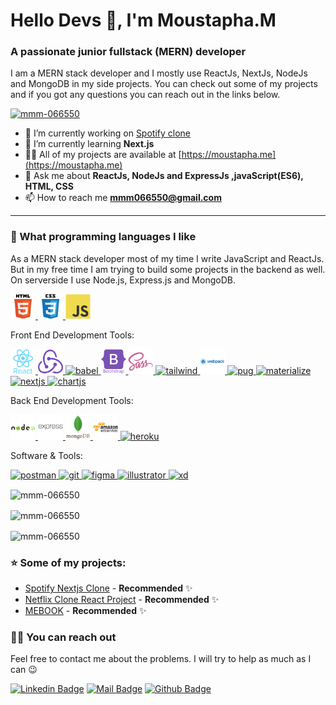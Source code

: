 <h1>Hello Devs 👋, I'm Moustapha.M</h1>
<h3>A passionate junior fullstack (MERN) developer</h3>

I am a MERN stack developer and I mostly use ReactJs, NextJs, NodeJs and MongoDB in my side projects. You can check out some of my projects and if you got any questions you can reach out in the links below.

<p align="left"> <a href="https://github.com/ryo-ma/github-profile-trophy"><img src="https://github-profile-trophy.vercel.app/?username=mmm-066550" alt="mmm-066550" /></a> </p>

- 🔭 I’m currently working on [Spotify clone](https://github.com/mmm-066550/spotify-nextjs-clone)
- 🌱 I’m currently learning **Next.js**
- 👨‍💻 All of my projects are available at [https://moustapha.me](https://moustapha.me)
- 💬 Ask me about **ReactJs, NodeJs and ExpressJs ,javaScript(ES6), HTML, CSS**
- 📫 How to reach me **mmm066550@gmail.com**
<hr/>
<h3>💖 What programming languages I like</h3>

As a MERN stack developer most of my time I write JavaScript and ReactJs. But in my free time I am trying to build some projects in the backend as well. On serverside I use Node.js, Express.js and MongoDB.

<a href="https://www.w3.org/html/" target="_blank" rel="noreferrer"> <img src="https://raw.githubusercontent.com/devicons/devicon/master/icons/html5/html5-original-wordmark.svg" alt="html5" width="40" height="40"/> </a>
<a href="https://www.w3schools.com/css/" target="_blank" rel="noreferrer"> <img src="https://raw.githubusercontent.com/devicons/devicon/master/icons/css3/css3-original-wordmark.svg" alt="css3" width="40" height="40"/> </a>
<a href="https://developer.mozilla.org/en-US/docs/Web/JavaScript" target="_blank" rel="noreferrer"> <img src="https://raw.githubusercontent.com/devicons/devicon/master/icons/javascript/javascript-original.svg" alt="javascript" width="40" height="40"/> </a>

Front End Development Tools:

<a href="https://reactjs.org/" target="_blank" rel="noreferrer"> <img src="https://raw.githubusercontent.com/devicons/devicon/master/icons/react/react-original-wordmark.svg" alt="react" width="40" height="40"/> </a> <a href="https://redux.js.org" target="_blank" rel="noreferrer"> <img src="https://raw.githubusercontent.com/devicons/devicon/master/icons/redux/redux-original.svg" alt="redux" width="40" height="40"/> </a>
<a href="https://babeljs.io/" target="_blank" rel="noreferrer"> <img src="https://www.vectorlogo.zone/logos/babeljs/babeljs-icon.svg" alt="babel" width="40" height="40"/> </a> <a href="https://getbootstrap.com" target="_blank" rel="noreferrer"> <img src="https://raw.githubusercontent.com/devicons/devicon/master/icons/bootstrap/bootstrap-plain-wordmark.svg" alt="bootstrap" width="40" height="40"/> </a>
<a href="https://sass-lang.com" target="_blank" rel="noreferrer"> <img src="https://raw.githubusercontent.com/devicons/devicon/master/icons/sass/sass-original.svg" alt="sass" width="40" height="40"/> </a><a href="https://tailwindcss.com/" target="_blank" rel="noreferrer"><img src="https://www.vectorlogo.zone/logos/tailwindcss/tailwindcss-icon.svg" alt="tailwind" width="40" height="40"/> </a> <a href="https://webpack.js.org" target="_blank" rel="noreferrer"> <img src="https://raw.githubusercontent.com/devicons/devicon/d00d0969292a6569d45b06d3f350f463a0107b0d/icons/webpack/webpack-original-wordmark.svg" alt="webpack" width="40" height="40"/> </a>
<a href="https://pugjs.org" target="_blank" rel="noreferrer"> <img src="https://cdn.worldvectorlogo.com/logos/pug.svg" alt="pug" width="40" height="40"/> </a><a href="https://materializecss.com/" target="_blank" rel="noreferrer"> <img src="https://raw.githubusercontent.com/prplx/svg-logos/5585531d45d294869c4eaab4d7cf2e9c167710a9/svg/materialize.svg" alt="materialize" width="40" height="40"/> </a><a href="https://nextjs.org/" target="_blank" rel="noreferrer"> <img src="https://cdn.worldvectorlogo.com/logos/nextjs-2.svg" alt="nextjs" width="40" height="40"/> </a><a href="https://www.chartjs.org" target="_blank" rel="noreferrer"> <img src="https://www.chartjs.org/media/logo-title.svg" alt="chartjs" width="40" height="40"/> </a>

Back End Development Tools:

<a href="https://nodejs.org" target="_blank" rel="noreferrer"> <img src="https://raw.githubusercontent.com/devicons/devicon/master/icons/nodejs/nodejs-original-wordmark.svg" alt="nodejs" width="40" height="40"/> </a>
<a href="https://expressjs.com" target="_blank" rel="noreferrer"> <img src="https://raw.githubusercontent.com/devicons/devicon/master/icons/express/express-original-wordmark.svg" alt="express" width="40" height="40"/> </a>
<a href="https://www.mongodb.com/" target="_blank" rel="noreferrer"> <img src="https://raw.githubusercontent.com/devicons/devicon/master/icons/mongodb/mongodb-original-wordmark.svg" alt="mongodb" width="40" height="40"/> </a>
<a href="https://aws.amazon.com" target="_blank" rel="noreferrer"> <img src="https://raw.githubusercontent.com/devicons/devicon/master/icons/amazonwebservices/amazonwebservices-original-wordmark.svg" alt="aws" width="40" height="40"/> </a>
<a href="https://heroku.com" target="_blank" rel="noreferrer"> <img src="https://www.vectorlogo.zone/logos/heroku/heroku-icon.svg" alt="heroku" width="40" height="40"/> </a>

Software & Tools:

<a href="https://postman.com" target="_blank" rel="noreferrer"> <img src="https://www.vectorlogo.zone/logos/getpostman/getpostman-icon.svg" alt="postman" width="40" height="40"/> </a>
<a href="https://git-scm.com/" target="_blank" rel="noreferrer"> <img src="https://www.vectorlogo.zone/logos/git-scm/git-scm-icon.svg" alt="git" width="40" height="40"/> </a>
<a href="https://www.figma.com/" target="_blank" rel="noreferrer"> <img src="https://www.vectorlogo.zone/logos/figma/figma-icon.svg" alt="figma" width="40" height="40"/> </a> 
<a href="https://www.adobe.com/in/products/illustrator.html" target="_blank" rel="noreferrer"> <img src="https://www.vectorlogo.zone/logos/adobe_illustrator/adobe_illustrator-icon.svg" alt="illustrator" width="40" height="40"/> </a><a href="https://www.adobe.com/products/xd.html" target="_blank" rel="noreferrer"> <img src="https://cdn.worldvectorlogo.com/logos/adobe-xd.svg" alt="xd" width="40" height="40"/> </a>

<p><img align="center" src="https://github-readme-stats.vercel.app/api/top-langs?username=mmm-066550&show_icons=true&locale=en&layout=compact" alt="mmm-066550"/></p>
<p><img align="center" src="https://github-readme-stats.vercel.app/api?username=mmm-066550&show_icons=true&locale=en" alt="mmm-066550" /></p>
<p><img align="center" src="https://github-readme-streak-stats.herokuapp.com/?user=mmm-066550&" alt="mmm-066550" /></p>


<h3>⭐ Some of my projects:</h3>

- [Spotify Nextjs Clone](https://github.com/mmm-066550/spotify-nextjs-clone) - **Recommended** ✨
- [Netflix Clone React Project](https://github.com/mmm-066550/Netflix_React_Clone) - **Recommended** ✨
- [MEBOOK](https://github.com/mmm-066550/MEBOOK-Client) - **Recommended** ✨

<h3>🤙🏻 You can reach out</h3>

Feel free to contact me about the problems. I will try to help as much as I can 😉

<!-- [![Twitter Badge](https://img.shields.io/badge/twitter-1DA1F2?style=for-the-badge&logo=twitter&logoColor=white)](https://twitter.com/) -->
<!-- [![Instagram Badge](https://img.shields.io/badge/instagram-fb3958?style=for-the-badge&logo=instagram&logoColor=white)](https://instagram.com/) -->
[![Linkedin Badge](https://img.shields.io/badge/linkedin-%230077B5.svg?&style=for-the-badge&logo=linkedin&logoColor=white)](https://www.linkedin.com/in/mmm066550/)
[![Mail Badge](https://img.shields.io/badge/email-c14438?style=for-the-badge&logo=Gmail&logoColor=white&link=mailto:furkanozbek1995@gmail.com)](mailto:mmm066550@gmail.com)
[![Github Badge](https://img.shields.io/badge/github-333?style=for-the-badge&logo=github&logoColor=white)](https://github.com/mmm-066550)

